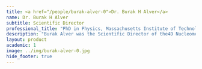 ```yaml
---
title: <a href="/people/burak-alver-0">Dr. Burak H Alver</a>
name: Dr. Burak H Alver
subtitle: Scientific Director
professional_title: "PhD in Physics, Massachusetts Institute of Technology, Scientific Director, 4DN DCIC and CGAP (2010-2021), Head of Data Science, Cystic Fibrosis Foundation"  # Joined professional titles
description: "Burak Alver was the Scientific Director of the4D Nucleome Data Coordination and Integration Centerand the co-Director of the Clinical Genome Analysis Platform (CGAP), overseeing the bioinformatics and infrastructure development of the two projects.Before that, he was a Research Fellow in the lab, working on various problems in epigenetic regulation of transcription. His main interests involve enhancer malfunction in cancer and the role of 3D chromatin structure in gene regulation.And before that, he completed his PhD in experimental high energy physics at MIT. His research involved computational analysis of data collected at the Relativistic Heavy Ion Collider at Brookhaven National Laboratory."
layout: product
academic: 1
image: ../img/burak-alver-0.jpg
hide_footer: true
---
```

